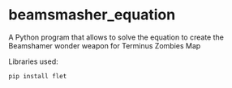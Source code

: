 # beamsmasher_equation
A Python program that allows to solve the equation to create the Beamshamer wonder weapon for Terminus Zombies Map

Libraries used:
```bash
pip install flet
```